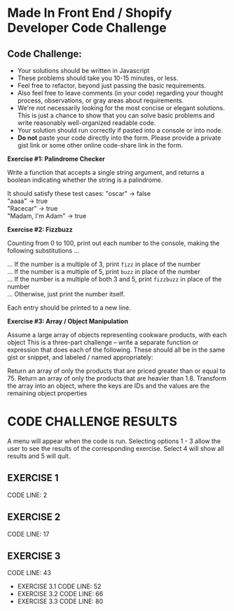 <h1>Made In Front End / Shopify Developer Code Challenge</h1>

<h2>Code Challenge:</h2>
<ul>
  <li>Your solutions should be written in Javascript</li>
  <li>These problems should take you 10-15 minutes, or less.</li>
  <li>Feel free to refactor, beyond just passing the basic requirements.</li>
  <li>Also feel free to leave comments (in your code) regarding your thought process, observations, or gray areas about requirements.</li>
  <li>We're not necessarily looking for the most concise or elegant solutions. This is just a chance to show that you can solve basic problems and write reasonably well-organized readable code.</li>
  <li>Your solution should run correctly if pasted into a console or into node.</li>
  <li><strong>Do not</strong> paste your code directly into the form. Please provide a private gist link or some other online code-share link in the form.</li>
</ul>

<strong>Exercise #1: Palindrome Checker</strong>

Write a function that accepts a single string argument, and returns a boolean indicating whether the string is a palindrome.

It should satisfy these test cases:
"oscar" -> false<br>
"aaaa" -> true<br>
"Racecar" -> true<br>
"Madam, I'm Adam" -> true<br>


<strong>Exercise #2: Fizzbuzz</strong>

Counting from 0 to 100, print out each number to the console, making the following substitutions …

… If the number is a multiple of 3, print `fizz` in place of the number<br>
… If the number is a multiple of 5, print `buzz` in place of the number<br>
… If the number is a multiple of both 3 and 5, print `fizzbuzz` in place of the number<br>
… Otherwise, just print the number itself.

Each entry should be printed to a new line.


<strong>Exercise #3: Array / Object Manipulation</strong>

Assume a large array of objects representing cookware products, with each object
This is a three-part challenge – write a separate function or expression that does each of the following. These should all be in the same gist or snippet, and labeled / named appropriately:

Return an array of only the products that are priced greater than or equal to 75.
Return an array of only the products that are heavier than 1.8.
Transform the array into an object, where the keys are IDs and the values are the remaining object properties


<h1>CODE CHALLENGE RESULTS</h1>
A menu will appear when the code is run.  Selecting options 1 - 3 allow the user to see the results of the corresponding exercise.  Select 4 will show all results and 5 will quit.

<h2>EXERCISE 1</h2>
CODE LINE: 2
<h2>EXERCISE 2</h2>
CODE LINE: 17
<h2>EXERCISE 3</h2>
CODE LINE: 43
<ul>
<li>EXERCISE 3.1
CODE LINE: 52</li>
<li>EXERCISE 3.2
CODE LINE: 66</li>
<li>EXERCISE 3.3
CODE LINE: 80</li>
